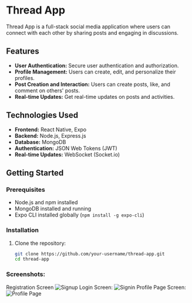 # Thread App

Thread App is a full-stack social media application where users can connect with each other by sharing posts and engaging in discussions.

## Features

- **User Authentication:** Secure user authentication and authorization.
- **Profile Management:** Users can create, edit, and personalize their profiles.
- **Post Creation and Interaction:** Users can create posts, like, and comment on others' posts.
- **Real-time Updates:** Get real-time updates on posts and activities.

## Technologies Used

- **Frontend:** React Native, Expo
- **Backend:** Node.js, Express.js
- **Database:** MongoDB
- **Authentication:** JSON Web Tokens (JWT)
- **Real-time Updates:** WebSocket (Socket.io)

## Getting Started

### Prerequisites

- Node.js and npm installed
- MongoDB installed and running
- Expo CLI installed globally (`npm install -g expo-cli`)

### Installation

1. Clone the repository:

   ```bash
   git clone https://github.com/your-username/thread-app.git
   cd thread-app

### Screenshots:
Registration Screen
![Signup](https://github.com/abhishekdasz/ThreadMobileApp/assets/87275238/99227156-56a4-4de4-bfd4-b7e612325b80)
Login Screen:
![Signin](https://github.com/abhishekdasz/ThreadMobileApp/assets/87275238/587d1ccf-59d5-40c4-9cf7-abad0a2e26ef)
Profile Page Screen:
![Profile Page](https://github.com/abhishekdasz/ThreadMobileApp/assets/87275238/610f043f-9a0c-49cd-9fff-21772edc9322)

